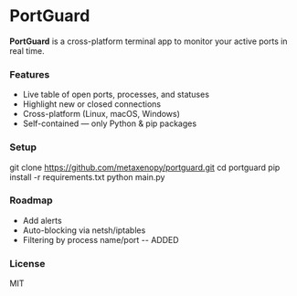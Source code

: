 # PortGuard
**PortGuard** is a cross-platform terminal app to monitor your active ports in real time.

### Features
- Live table of open ports, processes, and statuses
- Highlight new or closed connections
- Cross-platform (Linux, macOS, Windows)
- Self-contained — only Python & pip packages

### Setup
git clone https://github.com/metaxenopy/portguard.git
cd portguard
pip install -r requirements.txt
python main.py



### Roadmap
- Add alerts
- Auto-blocking via netsh/iptables
- Filtering by process name/port -- ADDED

### License
MIT
